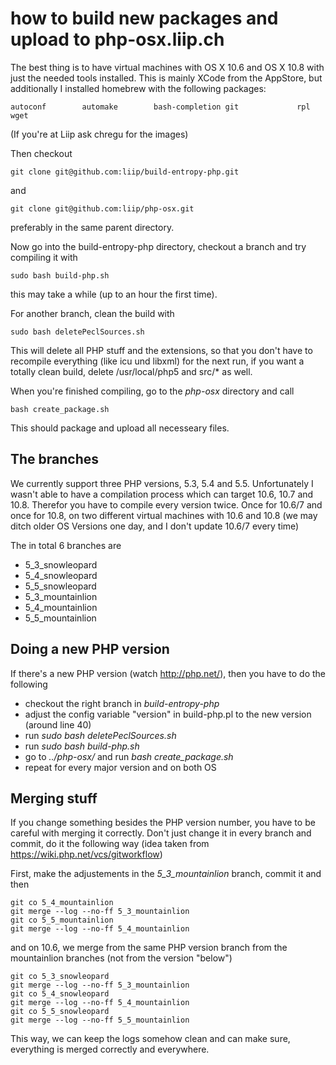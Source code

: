 # how to build new packages and upload to php-osx.liip.ch

The best thing is to have virtual machines with OS X 10.6 and OS X 10.8 with just the needed tools installed. This is mainly XCode from the AppStore, but additionally I installed homebrew with the following packages:

    autoconf        automake        bash-completion git             rpl             wget

(If you're at Liip ask chregu for the images)

Then checkout

    git clone git@github.com:liip/build-entropy-php.git
and

    git clone git@github.com:liip/php-osx.git

preferably in the same parent directory.

Now go into the build-entropy-php directory, checkout a branch and try compiling it with

    sudo bash build-php.sh
   
this may take a while (up to an hour the first time).

For another branch, clean the build with

    sudo bash deletePeclSources.sh 
   
This will delete all PHP stuff and the extensions, so that you don't have to recompile everything (like icu und libxml) for the next run, if you want a totally clean build, delete /usr/local/php5 and src/* as well.

When you're finished compiling, go to the _php-osx_ directory and call
   
    bash create_package.sh
    
This should package and upload all necesseary files.

## The branches

We currently support three PHP versions, 5.3, 5.4 and 5.5.  Unfortunately I wasn't able to have a compilation process which can target 10.6, 10.7 and 10.8. Therefor you have to compile every version twice. Once for 10.6/7 and once for 10.8, on two different virtual machines with 10.6 and 10.8 (we may ditch older OS Versions one day, and I don't update 10.6/7 every time)

The in total 6 branches are 

* 5_3_snowleopard
* 5_4_snowleopard
* 5_5_snowleopard
* 5_3_mountainlion
* 5_4_mountainlion
* 5_5_mountainlion

## Doing a new PHP version

If there's a new PHP version (watch http://php.net/), then you have to do the following

* checkout the right branch in _build-entropy-php_
* adjust the config variable "version" in build-php.pl to the new version (around line 40)
* run _sudo bash deletePeclSources.sh_
* run _sudo bash build-php.sh_ 
* go to _../php-osx/_ and run _bash create_package.sh_
* repeat for every major version and on both OS

## Merging stuff

If you change something besides the PHP version number, you have to be careful with merging it correctly. Don't just change it in every branch and commit, do it the following way (idea taken from https://wiki.php.net/vcs/gitworkflow)

First, make the adjustements in the _5_3_mountainlion_ branch, commit it and then 

    git co 5_4_mountainlion
    git merge --log --no-ff 5_3_mountainlion
    git co 5_5_mountainlion
    git merge --log --no-ff 5_4_mountainlion

and on 10.6, we merge from the same PHP version branch from the mountainlion branches (not from the version "below")

    git co 5_3_snowleopard
    git merge --log --no-ff 5_3_mountainlion
    git co 5_4_snowleopard
    git merge --log --no-ff 5_4_mountainlion
    git co 5_5_snowleopard
    git merge --log --no-ff 5_5_mountainlion

This way, we can keep the logs somehow clean and can make sure, everything is merged correctly and everywhere.


